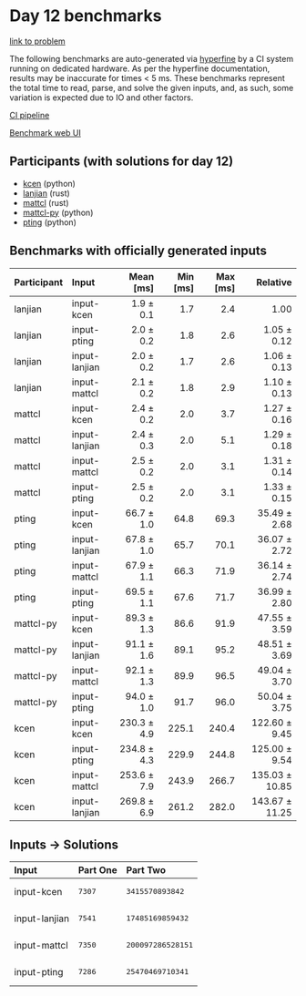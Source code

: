 # Day 12 benchmarks

[link to problem](https://adventofcode.com/2023/day/12)

The following benchmarks are auto-generated via
[hyperfine](https://github.com/sharkdp/hyperfine) by a CI system running on
dedicated hardware. As per the hyperfine documentation, results may be
inaccurate for times < 5 ms. These benchmarks represent the total time to read,
parse, and solve the given inputs, and, as such, some variation is expected due
to IO and other factors.

[CI pipeline](http://ci.papercode.net:8080/teams/main/pipelines/aoc2023)

[Benchmark web UI](https://aoc.ancalagon.black)


## Participants (with solutions for day 12)

- [kcen](https://github.com/kcen/aoc2023) (python)
- [lanjian](https://github.com/lanjian/aoc-2023) (rust)
- [mattcl](https://github.com/mattcl/aoc2023) (rust)
- [mattcl-py](https://github.com/mattcl/aoc2023-py) (python)
- [pting](https://github.com/pting/aoc2023) (python)


## Benchmarks with officially generated inputs

| Participant | Input | Mean [ms] | Min [ms] | Max [ms] | Relative |
|:---|:---|---:|---:|---:|---:|
| lanjian | input-kcen | 1.9 ± 0.1 | 1.7 | 2.4 | 1.00 |
| lanjian | input-pting | 2.0 ± 0.2 | 1.8 | 2.6 | 1.05 ± 0.12 |
| lanjian | input-lanjian | 2.0 ± 0.2 | 1.7 | 2.6 | 1.06 ± 0.13 |
| lanjian | input-mattcl | 2.1 ± 0.2 | 1.8 | 2.9 | 1.10 ± 0.13 |
| mattcl | input-kcen | 2.4 ± 0.2 | 2.0 | 3.7 | 1.27 ± 0.16 |
| mattcl | input-lanjian | 2.4 ± 0.3 | 2.0 | 5.1 | 1.29 ± 0.18 |
| mattcl | input-mattcl | 2.5 ± 0.2 | 2.0 | 3.1 | 1.31 ± 0.14 |
| mattcl | input-pting | 2.5 ± 0.2 | 2.0 | 3.1 | 1.33 ± 0.15 |
| pting | input-kcen | 66.7 ± 1.0 | 64.8 | 69.3 | 35.49 ± 2.68 |
| pting | input-lanjian | 67.8 ± 1.0 | 65.7 | 70.1 | 36.07 ± 2.72 |
| pting | input-mattcl | 67.9 ± 1.1 | 66.3 | 71.9 | 36.14 ± 2.74 |
| pting | input-pting | 69.5 ± 1.1 | 67.6 | 71.7 | 36.99 ± 2.80 |
| mattcl-py | input-kcen | 89.3 ± 1.3 | 86.6 | 91.9 | 47.55 ± 3.59 |
| mattcl-py | input-lanjian | 91.1 ± 1.6 | 89.1 | 95.2 | 48.51 ± 3.69 |
| mattcl-py | input-mattcl | 92.1 ± 1.3 | 89.9 | 96.5 | 49.04 ± 3.70 |
| mattcl-py | input-pting | 94.0 ± 1.0 | 91.7 | 96.0 | 50.04 ± 3.75 |
| kcen | input-kcen | 230.3 ± 4.9 | 225.1 | 240.4 | 122.60 ± 9.45 |
| kcen | input-pting | 234.8 ± 4.3 | 229.9 | 244.8 | 125.00 ± 9.54 |
| kcen | input-mattcl | 253.6 ± 7.9 | 243.9 | 266.7 | 135.03 ± 10.85 |
| kcen | input-lanjian | 269.8 ± 6.9 | 261.2 | 282.0 | 143.67 ± 11.25 |


## Inputs -> Solutions

| Input | Part One | Part Two |
|:---|:---|:---|
|input-kcen|<pre>7307</pre>|<pre>3415570893842</pre>|
|input-lanjian|<pre>7541</pre>|<pre>17485169859432</pre>|
|input-mattcl|<pre>7350</pre>|<pre>200097286528151</pre>|
|input-pting|<pre>7286</pre>|<pre>25470469710341</pre>|